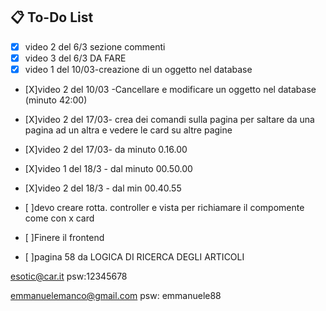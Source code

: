 ## 📋 To-Do List

- [x] video 2 del 6/3 sezione commenti 
- [x] video 3 del 6/3 DA FARE
- [x] video 1 del 10/03-creazione di un oggetto nel database

- [X]video 2 del 10/03 -Cancellare e modificare un oggetto nel database (minuto 42:00)

- [X]video 2 del 17/03- crea dei comandi sulla pagina per saltare da una pagina ad un altra e vedere le card su altre pagine
- [X]video 2 del 17/03- da minuto 0.16.00 
- [X]video 1 del 18/3 - dal minuto 00.50.00
- [X]video 2 del 18/3 - dal min 00.40.55
- [ ]devo creare rotta. controller e vista per richiamare il compomente come con x card 
- [ ]Finere il frontend
- [ ]pagina 58 da LOGICA DI RICERCA DEGLI ARTICOLI

esotic@car.it
psw:12345678

emmanuelemanco@gmail.com
psw: emmanuele88